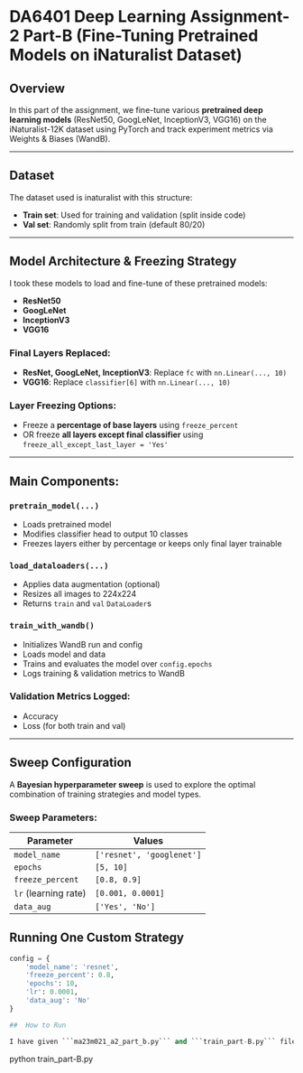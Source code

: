 # DA6401 Deep Learning Assignment-2 Part-B (Fine-Tuning Pretrained Models on iNaturalist Dataset)

##  Overview

In this part of the assignment, we fine-tune various **pretrained deep learning models** (ResNet50, GoogLeNet, InceptionV3, VGG16) on the iNaturalist-12K dataset using PyTorch and track experiment metrics via Weights & Biases (WandB). 

---

## Dataset

The dataset used is inaturalist with this structure:

- **Train set**: Used for training and validation (split inside code)
- **Val set**: Randomly split from train (default 80/20)

---

## Model Architecture & Freezing Strategy

I took these models to load and fine-tune of these pretrained models:
- **ResNet50**
- **GoogLeNet**
- **InceptionV3**
- **VGG16**

### Final Layers Replaced:
- **ResNet, GoogLeNet, InceptionV3**: Replace `fc` with `nn.Linear(..., 10)`
- **VGG16**: Replace `classifier[6]` with `nn.Linear(..., 10)`

### Layer Freezing Options:
- Freeze a **percentage of base layers** using `freeze_percent`
- OR freeze **all layers except final classifier** using `freeze_all_except_last_layer = 'Yes'`

---

##  Main Components:

### `pretrain_model(...)`
- Loads pretrained model
- Modifies classifier head to output 10 classes
- Freezes layers either by percentage or keeps only final layer trainable

### `load_dataloaders(...)`
- Applies data augmentation (optional)
- Resizes all images to 224x224
- Returns `train` and `val` `DataLoader`s

### `train_with_wandb()`
- Initializes WandB run and config
- Loads model and data
- Trains and evaluates the model over `config.epochs`
- Logs training & validation metrics to WandB

### Validation Metrics Logged:
- Accuracy
- Loss (for both train and val)

---

##  Sweep Configuration

A **Bayesian hyperparameter sweep** is used to explore the optimal combination of training strategies and model types.

### Sweep Parameters:
| Parameter               | Values                        |
|-------------------------|-------------------------------|
| `model_name`            | `['resnet', 'googlenet']`     |
| `epochs`                | `[5, 10]`                     |
| `freeze_percent`        | `[0.8, 0.9]`                  |
| `lr` (learning rate)    | `[0.001, 0.0001]`             |
| `data_aug`              | `['Yes', 'No']`              |


## Running One Custom Strategy

```python
config = {
    'model_name': 'resnet',
    'freeze_percent': 0.8,
    'epochs': 10,
    'lr': 0.0001,
    'data_aug': 'No'
}

##  How to Run

I have given ```ma23m021_a2_part_b.py``` and ```train_part-B.py``` files. These files have to be in same directory after downloading as I am importing the functions from this file in train_part-A.py file.  And use this command to run the code finally:
```
python train_part-B.py 
```
